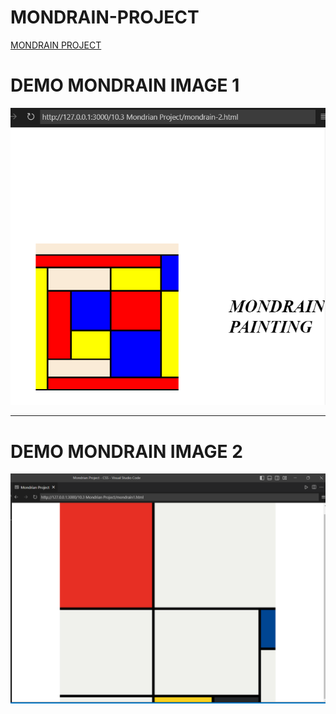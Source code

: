 # MONDRAIN-PROJECT

<a href="https://www.bradyharanblog.com/blog/mondrian-art-puzzle">MONDRAIN PROJECT</a>

<h1><b>DEMO MONDRAIN IMAGE 1<b></h1>

<img src="mondrain.png" alt="mondrain-image1">
  <br>
  <hr>
  
  <h1><b>DEMO MONDRAIN IMAGE 2<b></h1>
  
<img src="mondrain1.png" alt="mondrain-image2">

